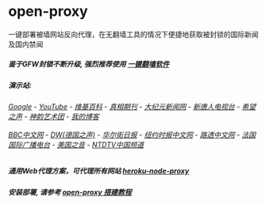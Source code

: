 # open-proxy
一键部署被墙网站反向代理，在无翻墙工具的情况下便捷地获取被封锁的国际新闻及国内禁闻

##### 鉴于GFW封锁不断升级, 强烈推荐使用 [一键翻墙软件](https://hidden-mesa-45076.herokuapp.com/proxy/http://wujieliulan.com/)

#####  演示站:
######  [Google](https://hidden-mesa-45076.herokuapp.com/proxy/https://www.google.com/search?q=425事件) - [YouTube](https://git.io/vxNPj) - [维基百科](https://hidden-mesa-45076.herokuapp.com/proxy/https://zh.wikipedia.org/wiki/喬高-麥塔斯調查報告) - [真相期刊](https://hidden-mesa-45076.herokuapp.com/proxy/http://qikan.minghui.org/display.aspx?category_id=3&zhuanti_id=2) - [大纪元新闻网](https://hidden-mesa-45076.herokuapp.com/proxy/http://www.epochtimes.com/) - [新唐人电视台](https://hidden-mesa-45076.herokuapp.com/proxy/http://www.ntdtv.com/) - [希望之声](https://hidden-mesa-45076.herokuapp.com/proxy/http://soundofhope.org/) - [神韵艺术团](https://hidden-mesa-45076.herokuapp.com/proxy/http://www.ntdtv.com/xtr/gb/prog673.html) - [我的博客](https://hidden-mesa-45076.herokuapp.com/proxy/http://truth.atspace.eu/)<br/> <br/> [BBC中文网](https://hidden-mesa-45076.herokuapp.com/proxy/http://www.bbc.com/zhongwen/simp) - [DW(德国之声)](https://hidden-mesa-45076.herokuapp.com/proxy/http://www.dw.com/zh/在线报导/s-9058?&zhongwen=simp) - [华尔街日报](https://hidden-mesa-45076.herokuapp.com/proxy/https://cn.wsj.com/zh-hans) - [纽约时报中文网](https://hidden-mesa-45076.herokuapp.com/proxy/https://cn.nytimes.com/) - [路透中文网](https://hidden-mesa-45076.herokuapp.com/proxy/https://cn.reuters.com/) - [法国国际广播电台](https://hidden-mesa-45076.herokuapp.com/proxy/http://cn.rfi.fr/) - [美国之音](https://hidden-mesa-45076.herokuapp.com/proxy/https://www.voachinese.com/) - [NTDTV中国频道](https://git.io/vxShq)

##### 通用Web代理方案，可代理所有网站 [heroku-node-proxy](https://github.com/gfw-breaker/heroku-node-proxy#--end--) 

##### 安装部署, 请参考 [open-proxy 搭建教程](https://github.com/gfw-breaker/open-proxy/wiki#open-proxy-%E6%90%AD%E5%BB%BA%E6%95%99%E7%A8%8B)

